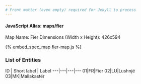 ```yaml
---
# Front matter (even empty) required for Jekyll to process
---
```


#### JavaScript Alias: maps/fier

Map Name: Fier
Dimensions (Width x Height): 426x594



{% embed_spec_map fier-map.js %}

### List of Entities

ID | Short label | Label
---|---|---|---
01|FR|Fier
02|LU|Lushnjë
03|MK|Mallakastër

